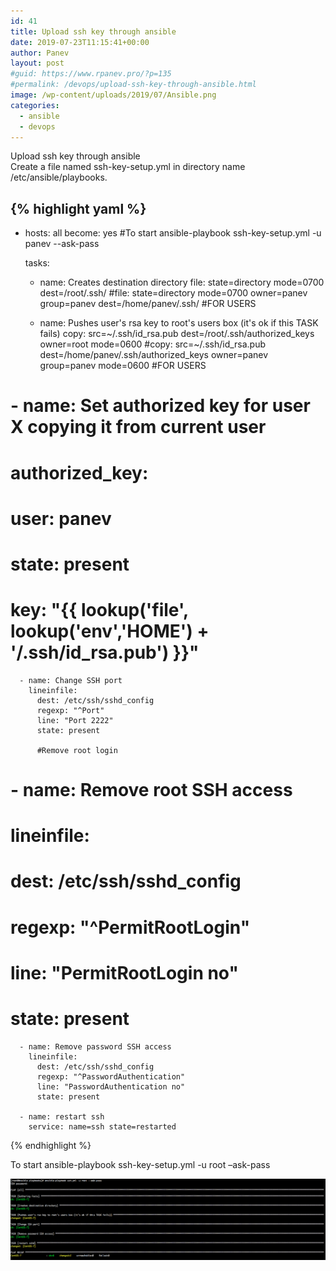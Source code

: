 ```yaml
---
id: 41
title: Upload ssh key through ansible
date: 2019-07-23T11:15:41+00:00
author: Panev
layout: post
#guid: https://www.rpanev.pro/?p=135
#permalink: /devops/upload-ssh-key-through-ansible.html
image: /wp-content/uploads/2019/07/Ansible.png
categories:
  - ansible
  - devops
---
```

Upload ssh key through ansible  
Create a file named ssh-key-setup.yml in directory name /etc/ansible/playbooks.

{% highlight yaml %}
---
  - hosts: all
    become: yes
    #To start  ansible-playbook ssh-key-setup.yml -u panev --ask-pass

    tasks:

      - name: Creates destination directory
        file: state=directory mode=0700 dest=/root/.ssh/ 
        #file: state=directory mode=0700 owner=panev group=panev dest=/home/panev/.ssh/ #FOR USERS

      - name: Pushes user's rsa key to root's users box (it's ok if this TASK fails)
        copy: src=~/.ssh/id_rsa.pub dest=/root/.ssh/authorized_keys owner=root mode=0600
        #copy: src=~/.ssh/id_rsa.pub dest=/home/panev/.ssh/authorized_keys owner=panev group=panev mode=0600 #FOR USERS

 #     - name: Set authorized key for user X copying it from current user
 #       authorized_key:
 #         user: panev
 #         state: present
 #         key: "{{ lookup('file', lookup('env','HOME') + '/.ssh/id_rsa.pub') }}"

      - name: Change SSH port
        lineinfile:
          dest: /etc/ssh/sshd_config
          regexp: "^Port"
          line: "Port 2222"
          state: present

          #Remove root login
 #     - name: Remove root SSH access
 #       lineinfile:
 #        dest: /etc/ssh/sshd_config
 #        regexp: "^PermitRootLogin"
 #        line: "PermitRootLogin no"
 #        state: present

      - name: Remove password SSH access
        lineinfile:
          dest: /etc/ssh/sshd_config
          regexp: "^PasswordAuthentication"
          line: "PasswordAuthentication no"
          state: present

      - name: restart ssh
        service: name=ssh state=restarted
{% endhighlight %}

To start ansible-playbook ssh-key-setup.yml -u root –ask-pass


<center>
<img src="https://raw.githubusercontent.com/rpanev/rpanev.github.io/master/static/img/_posts/ansible-out-put.png" alt="Upload ssh key through ansible " />
</center>